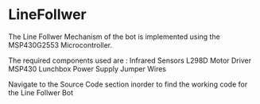 # LineFollwer

The Line Follwer Mechanism of the bot is implemented using the MSP430G2553 Microcontroller.

The required components used are :
Infrared Sensors
L298D Motor Driver 
MSP430 Lunchbox
Power Supply 
Jumper Wires

Navigate to the Source Code section inorder to find the working code for the Line Follwer Bot 
